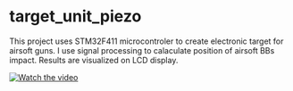 # target_unit_piezo
 
This project uses STM32F411 microcontroler to create electronic target for airsoft guns. I use signal processing to calaculate position of airsoft BBs impact. Results are visualized on LCD display.

[![Watch the video](https://img.youtube.com/vi/1pCgdZ8ZBlI/maxresdefault.jpg)](https://youtu.be/1pCgdZ8ZBlI)


